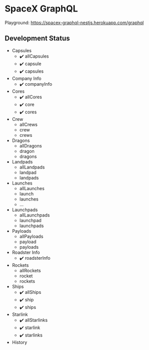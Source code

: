 # SpaceX GraphQL

Playground: https://spacex-graphql-nestjs.herokuapp.com/graphql

## Development Status

* Capsules
  * ✔️ allCapsules
  * ✔️ capsule
  * ✔️ capsules
* Company Info
  * ✔️ companyInfo
* Cores
  * ✔️ allCores
  * ✔️ core
  * ✔️ cores
* Crew
  * allCrews
  * crew
  * crews
* Dragons
  * allDragons
  * dragon
  * dragons
* Landpads
  * allLandpads
  * landpad
  * landpads
* Launches
  * allLaunches
  * launch
  * launches
  * ...
* Launchpads
  * allLaunchpads
  * launchpad
  * launchpads
* Payloads
  * allPayloads
  * payload
  * payloads
* Roadster Info
  * ✔️ roadsterInfo
* Rockets
  * allRockets
  * rocket
  * rockets
* Ships
  * ✔️ allShips
  * ✔️ ship
  * ✔️ ships
* Starlink
  * ✔️ allStarlinks
  * ✔️ starlink
  * ✔️ starlinks
* History
